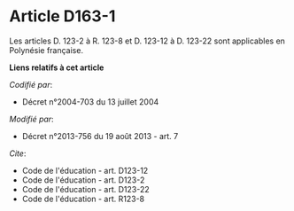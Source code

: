 # Article D163-1

Les articles D. 123-2 à R. 123-8 et D. 123-12 à D. 123-22 sont applicables en Polynésie française.

**Liens relatifs à cet article**

_Codifié par_:

  - Décret n°2004-703 du 13 juillet 2004

_Modifié par_:

  - Décret n°2013-756 du 19 août 2013 - art. 7

_Cite_:

  - Code de l'éducation - art. D123-12
  - Code de l'éducation - art. D123-2
  - Code de l'éducation - art. D123-22
  - Code de l'éducation - art. R123-8
